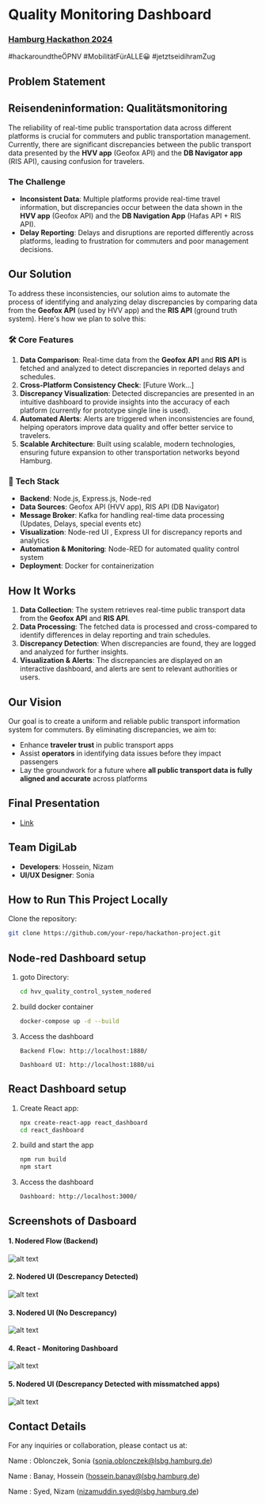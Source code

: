 # **Quality Monitoring Dashboard** 


### **[Hamburg Hackathon 2024](https://data.deutschebahn.com/opendata/Veranstaltungen/Hamburg-Hackathon-2024-12737422)**
#hackaroundtheÖPNV #MobilitätFürALLE😀 #jetztseidihramZug 

## **Problem Statement**    

## Reisendeninformation: Qualitätsmonitoring
The reliability of real-time public transportation data across different platforms is crucial for commuters and public transportation management. Currently, there are significant discrepancies between the public transport data presented by the **HVV app** (Geofox API) and the **DB Navigator app** (RIS API), causing confusion for travelers.

### **The Challenge**
- **Inconsistent Data**: Multiple platforms provide real-time travel information, but discrepancies occur between the data shown in the **HVV app** (Geofox API) and the **DB Navigation App** (Hafas API + RIS API).
- **Delay Reporting**: Delays and disruptions are reported differently across platforms, leading to frustration for commuters and poor management decisions.
  
## **Our Solution**

To address these inconsistencies, our solution aims to automate the process of identifying and analyzing delay discrepancies by comparing data from the **Geofox API** (used by HVV app) and the **RIS API** (ground truth system). Here's how we plan to solve this:

### 🛠 **Core Features**
1. **Data Comparison**: Real-time data from the **Geofox API** and **RIS API** is fetched and analyzed to detect discrepancies in reported delays and schedules.
2. **Cross-Platform Consistency Check**: [Future Work...]
3. **Discrepancy Visualization**: Detected discrepancies are presented in an intuitive dashboard to provide insights into the accuracy of each platform (currently for prototype single line is used).
4. **Automated Alerts**: Alerts are triggered when inconsistencies are found, helping operators improve data quality and offer better service to travelers.
5. **Scalable Architecture**: Built using scalable, modern technologies, ensuring future expansion to other transportation networks beyond Hamburg.

### 🚀 **Tech Stack**
- **Backend**: Node.js, Express.js, Node-red
- **Data Sources**: Geofox API (HVV app), RIS API (DB Navigator)
- **Message Broker**: Kafka for handling real-time data processing (Updates, Delays, special events etc)
- **Visualization**: Node-red UI , Express UI for discrepancy reports and analytics
- **Automation & Monitoring**: Node-RED for automated quality control system
- **Deployment**: Docker for containerization

## **How It Works**
1. **Data Collection**: The system retrieves real-time public transport data from the **Geofox API** and **RIS API**.
2. **Data Processing**: The fetched data is processed and cross-compared to identify differences in delay reporting and train schedules.
3. **Discrepancy Detection**: When discrepancies are found, they are logged and analyzed for further insights.
4. **Visualization & Alerts**: The discrepancies are displayed on an interactive dashboard, and alerts are sent to relevant authorities or users.
   
## **Our Vision**
Our goal is to create a uniform and reliable public transport information system for commuters. By eliminating discrepancies, we aim to:
- Enhance **traveler trust** in public transport apps
- Assist **operators** in identifying data issues before they impact passengers
- Lay the groundwork for a future where **all public transport data is fully aligned and accurate** across platforms


## **Final Presentation**
- [Link](241107_Hackathon_Presentation.pptx)


## **Team DigiLab**
- **Developers**: Hossein, Nizam
- **UI/UX Designer**: Sonia


## **How to Run This Project Locally**

Clone the repository:
   ```bash
   git clone https://github.com/your-repo/hackathon-project.git

```
## Node-red Dashboard setup

1. goto Directory:    
   ```bash
   cd hvv_quality_control_system_nodered

2. build docker container
    ```bash
    docker-compose up -d --build

3. Access the dashboard
   ```
   Backend Flow: http://localhost:1880/
   
   Dashboard UI: http://localhost:1880/ui
   ```
## React Dashboard setup
1. Create React app:  
   ```bash
   npx create-react-app react_dashboard
   cd react_dashboard
   ```
2. build and start the app
    ```bash
   npm run build
   npm start
   ```
3. Access the dashboard
   ```
   Dashboard: http://localhost:3000/
   ```

## Screenshots of Dasboard
#### 1. Nodered Flow (Backend)
![alt text](nodered_flow.png)

#### 2. Nodered UI (Descrepancy Detected)
![alt text](nodered_ui_with_descripancy.png)

#### 3. Nodered UI (No Descrepancy)
![alt text](nodered_ui_without_descripancy.png)


#### 4. React - Monitoring Dashboard
![alt text](react_dashboard.png)

#### 5. Nodered UI (Descrepancy Detected with missmatched apps)
![alt text](nodered_ui_with_descripancy_1.png)

## Contact Details

For any inquiries or collaboration, please contact us at:

Name : Oblonczek, Sonia (sonia.oblonczek@lsbg.hamburg.de)

Name : Banay, Hossein (hossein.banay@lsbg.hamburg.de)

Name : Syed, Nizam (nizamuddin.syed@lsbg.hamburg.de)

